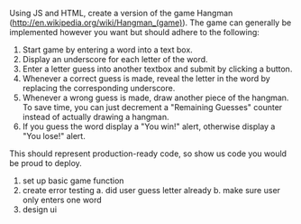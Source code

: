 Using JS and HTML, create a version of the game Hangman (http://en.wikipedia.org/wiki/Hangman_(game)).
The game can generally be implemented however you want but should adhere to the following:

1) Start game by entering a word into a text box.
2) Display an underscore for each letter of the word.
3) Enter a letter guess into another textbox and submit by clicking a button.
4) Whenever a correct guess is made, reveal the letter in the word by replacing the corresponding underscore.
5) Whenever a wrong guess is made, draw another piece of the hangman.  To save time, you can just decrement a "Remaining Guesses" counter instead of actually drawing a hangman.
6) If you guess the word display a "You win!" alert, otherwise display a "You lose!" alert.

This should represent production-ready code, so show us code you would be proud to deploy.

1. set up basic game function
2. create error testing
  a. did user guess letter already
  b. make sure user only enters one word
3. design ui
